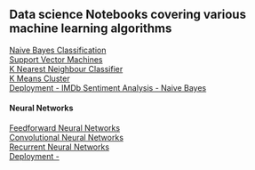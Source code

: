 ## Data science Notebooks covering various machine learning algorithms

[Naive Bayes Classification](https://github.com/Sebastian-Firsaev/Data-Sc-Machine-L-Project/blob/main/Semester%202%20notebooks/NaiveBayes01.ipynb)
<br>
[Support Vector Machines](https://github.com/Sebastian-Firsaev/Data-Sc-Machine-L-Project/blob/main/Semester%202%20notebooks/SupportVectorMachines01.ipynb)
<br>
[K Nearest Neighbour Classifier](https://github.com/Sebastian-Firsaev/Data-Sc-Machine-L-Project/blob/main/Semester%202%20notebooks/KNearestNeighbour01.ipynb)
<br>
[K Means Cluster](https://github.com/Sebastian-Firsaev/Data-Sc-Machine-L-Project/blob/main/Semester%202%20notebooks/KMeansClustering01.ipynb)
<br>
[ Deployment - IMDb Sentiment Analysis - Naive Bayes ](http://c00263348.pythonanywhere.com/)
<br>
#### Neural Networks 
[ Feedforward Neural Networks](https://github.com/Sebastian-Firsaev/Data-Sc-Machine-L-Project/blob/main/Semester%202%20notebooks/FFNNDigitsAndFashionRecognition.ipynb)
<br>
[Convolutional Neural Networks](https://github.com/Sebastian-Firsaev/Data-Sc-Machine-L-Project/blob/main/Semester%202%20notebooks/CNN%20-%20Convolutional%20Neural%20Networks.ipynb)
<br>
[Recurrent Neural Networks](https://github.com/Sebastian-Firsaev/Data-Sc-Machine-L-Project/blob/main/Semester%202%20notebooks/RNN-NumbersSummationAndWordGeneration.ipynb)
<br>
[ Deployment -  ](http://c00263348firsaev.pythonanywhere.com/)
<br>